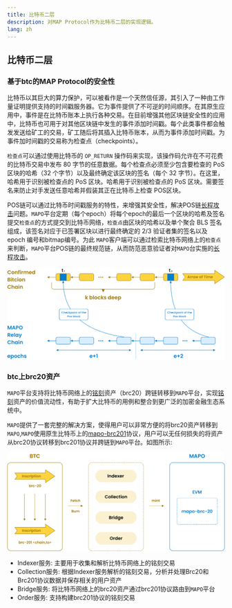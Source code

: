 ```yaml
---
title: 比特币二层
description: 对MAP Protocol作为比特币二层的实现逻辑。
lang: zh
---
```




## 比特币二层

### 基于btc的MAP Protocol的安全性

比特币以其巨大的算力保护，可以被看作是一个天然信任源，其引入了一种由工作量证明提供支持的时间戳服务器。它为事件提供了不可逆的时间顺序。在其原生应用中，事件是在比特币账本上执行各种交易。在目前增强其他区块链安全性的应用中，比特币也可用于对其他区块链中发生的事件添加时间戳。每个此类事件都会触发发送给矿工的交易，矿工随后将其插入比特币账本，从而为事件添加时间戳。为事件加时间戳的交易称为检查点（checkpoints）。

`检查点`可以通过使用比特币的 `OP_RETURN`  操作码来实现，该操作码允许在不可花费的比特币交易中发布 80 字节的任意数据。每个检查点必须至少包含要检查的 PoS 区块的哈希（32 个字节）以及最终确定该区块的签名（每个 32 字节）。在这里，哈希用于识别被检查点的 PoS 区块。哈希用于识别被检查点的 PoS 区块。需要签名来防止对手发送任意哈希并假装其正在比特币上检查 POS区块。

POS链可以通过比特币时间戳服务的特性，来增强其安全性，解决POS链[长程攻击](https://medium.com/@abhisharm/understanding-proof-of-stake-through-its-flaws-part-3-long-range-attacks-672a3d413501)问题。`MAPO`平台定期（每个epoch）将每个epoch的最后一个区块的哈希及签名提交`检查点`的方式提交到比特币网络，`检查点`由区块的哈希以及单个聚合 BLS 签名‌组成，该签名对应于已签署区块以进行最终确定的 2/3 验证者集的签名以及 epoch 编号和bitmap编号。为此 `MAPO`客户端可以通过检索比特币网络上的`检查点`来判断，`MAPO`平台POS链的最终规范链，从而防范恶意验证者对`MAPO`台实施的[长程攻击](https://medium.com/@abhisharm/understanding-proof-of-stake-through-its-flaws-part-3-long-range-attacks-672a3d413501)。

![架构图](./frame1.png) 


### btc上brc20资产

`MAPO`平台支持将比特币网络上的[铭刻](https://docs.ordinals.com/inscriptions.html)资产（brc20）跨链转移到`MAPO`平台，实现[铭刻](https://docs.ordinals.com/inscriptions.html)资产的价值流动性，有助于扩大比特币的用例和整合到更广泛的加密金融生态系统中。

`MAPO`提供了一套完整的解决方案，使得用户可以非常方便的将brc20资产转移到`MAPO`,`MAPO`使用原生比特币上的[mapo-brc201](/docs/btc-layer2/brc201.md)协议，用户可以无任何损失的将资产从brc20协议转移到brc201协议并跨链到`MAPO`平台。如图所示:

![架构图](./frame2.png) 

+ Indexer服务: 主要用于收集和解析比特币网络上的铭刻交易
+ Collection服务: 根据Indexer服务解析的铭刻交易，分析并处理Brc20和Brc201协议数据并保存相关的用户资产
+ Bridge服务: 将比特币网络上的brc20资产通过brc201协议路由到`MAPO`平台
+ Order服务: 支持构建brc201协议的铭刻交易


